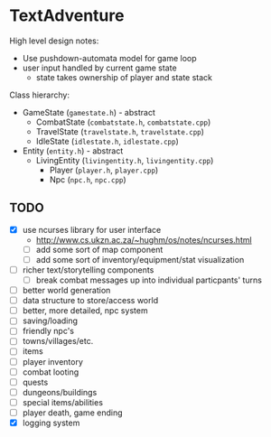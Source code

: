# TextAdventure

High level design notes:
- Use pushdown-automata model for game loop
- user input handled by current game state
  - state takes ownership of player and state stack

Class hierarchy:

- GameState (`gamestate.h`) - abstract
  - CombatState (`combatstate.h`, `combatstate.cpp`)
  - TravelState (`travelstate.h`, `travelstate.cpp`)
  - IdleState (`idlestate.h`, `idlestate.cpp`)
- Entity (`entity.h`) - abstract
  - LivingEntity (`livingentity.h`, `livingentity.cpp`)
    - Player (`player.h`, `player.cpp`)
    - Npc (`npc.h`, `npc.cpp`)

## TODO

- [x] use ncurses library for user interface
   - http://www.cs.ukzn.ac.za/~hughm/os/notes/ncurses.html
   - [ ] add some sort of map component
   - [ ] add some sort of inventory/equipment/stat visualization
- [ ] richer text/storytelling components
   - [ ] break combat messages up into individual particpants' turns
- [ ] better world generation
- [ ] data structure to store/access world
- [ ] better, more detailed, npc system
- [ ] saving/loading
- [ ] friendly npc's
- [ ] towns/villages/etc.
- [ ] items
- [ ] player inventory
- [ ] combat looting
- [ ] quests
- [ ] dungeons/buildings
- [ ] special items/abilities
- [ ] player death, game ending
- [x] logging system
